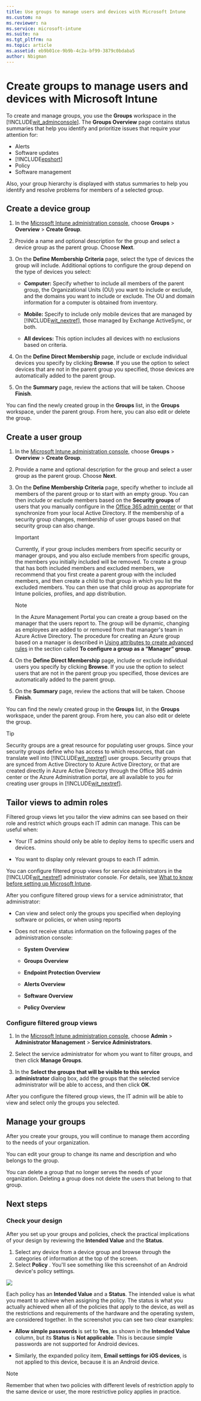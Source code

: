 ```yaml
---
title: Use groups to manage users and devices with Microsoft Intune
ms.custom: na
ms.reviewer: na
ms.service: microsoft-intune
ms.suite: na
ms.tgt_pltfrm: na
ms.topic: article
ms.assetid: eb9b01ce-9b9b-4c2a-bf99-3879c0bdaba5
author: Nbigman
---
```

# Create groups to manage users and devices with Microsoft Intune
<!-- This is the same intro as for the Plan topic. Not sure if it's worth repeating here. Maybe this should be Set up your groups?**Groups** in [!INCLUDE[wit_firstref](./includes/wit_firstref_md.md)] give you great flexibility for managing your devices and users. You can set up groups to suit your organizational needs (for example, by geographic location, department, or hardware characteristics).

Additionally, you can filter groups to allow your IT admins permissions to only perform operations on the groups you specify. For more information, see [Use filtered group views to help secure and manage users and devices](use-groups-to-manage-users-and-devices-with-microsoft-intune.md#BKMK_Filter) in this topic.-->
<!--## The Groups workspace-->

To create and manage groups, you use the **Groups** workspace in the [!INCLUDE[wit_adminconsole](../includes/wit_adminconsole_md.md)]. The **Groups Overview** page contains status summaries that help you identify and prioritize issues that require your attention for:

-   Alerts
-   Software updates
-   [!INCLUDE[epshort](../includes/epshort_md.md)]
-   Policy
-   Software management

Also, your group hierarchy is displayed with status summaries to help you identify and resolve problems for members of a selected group.

<!-- moved to plan topic.
### Built-in groups
[!INCLUDE[wit_nextref](../includes/wit_nextref_md.md)] provides nine built-in groups that you cannot edit or delete:

-   **All Users**
    -   Ungrouped Users
-   **All Devices**
    -   All Computers
    -   All Mobile Devices
        -   All Direct Managed Devices
        -   All Exchange ActiveSync Managed Devices
    -   All Corporate-owned Devices
    -   Ungrouped Devices -->

<!-- moved to Plan topic  
## Group memberships

-   A group can contain either users or devices, but not both.

    -   **Device groups:** This includes both computers and mobile devices. Before you can add a computer to a group, it must be enrolled. Before you can add a mobile device to a group, your environment must be configured to support mobile devices, and the devices must be enrolled, or discovered from Exchange ActiveSync.

    -   **User groups:** A group can contain users from security groups, which are groups that synchronize from your Active Directory. If you do not use Active Directory synchronization, you can manually create these groups.

-   A device or a user can belong to more than one group.

-   A group can include and exclude members based on the following membership rules:

    -   **Criteria Membership:** These are dynamic rules that [!INCLUDE[wit_nextref](./includes/wit_nextref_md.md)] runs to include or exclude members.  These criteria use security groups and other information synchronized from your local Active Directory. When the security group or data that is synchronized changes, the group membership can change.

    -   **Direct Membership:** These are static rules that explicitly add or exclude members. The membership list is static.

-   Active Directory Domain Services (AD DS) is not required to create user groups or device groups that include users or computers, but for device groups to include mobile devices, your environment must be configured to support mobile devices.

    Additionally, the devices must be discovered and added to [!INCLUDE[wit_nextref](./includes/wit_nextref_md.md)].

## Group relationships

-   Every group you create must have a parent group and you cannot change a group’s parent group once the group is created.

-   When adding users or devices to a child group:

    -   Child groups are always subsets of the parent group.

    -   New members you add to a child group are automatically added to that group’s parent group.

    -   You cannot add a member to a child group when that member is excluded from the parent group.

-   The membership of a parent group defines the available membership for the child group.

-   When you delete a parent group, all child groups are deleted.

-   You can deploy content and policies to a parent group while excluding deployment to child groups.

-   You can add a specific user or device to a child group that is not a member of the parent group. If you do so, the new group member will be added to the parent group.

    However, you cannot add a member to a child group that is excluded from the parent group.

-   Group membership is recursive. For example:

    -   **Pat** is a member of only one group, the **Laptop Users** security group.

    -   The **Laptop Users** group is a member of the **Approved Users** security group.

    -   You create a group in [!INCLUDE[wit_nextref](./includes/wit_nextref_md.md)] that uses a dynamic membership query that includes the members of the **Approved Users** group. The result is that your [!INCLUDE[wit_nextref](./includes/wit_nextref_md.md)] user group includes **Pat**.

> [!TIP]
> When you're creating your groups consider how you will apply policy. For example, you may have policies specific to device operating systems, and policies specific to different roles in your organization, or to Organizational Units you've already defined in Active Directory. Some consider it useful to have device groups specific to iOS, Android, and Windows, as well as user groups for each organizational role.
>
> You'll probably want to create a default policy that applies to all groups and devices, to establish the basic compliance requirements of your company. Then create more specific policies for the broadest categories of users and devices, for example, email policies for each of the device operating systems.
>
> Be careful naming your policies so that you can easily identify them later. For example, a good, descriptive policy name is **WP Email Policy for Entire Company**.
>
> Each time you create a restrictive policy you'll want to communicate it to your users, so after you create the more general groups and policies pay attention to how you create smaller groups so that you can reduce unnecessary communication.-->


## Create a device group

1.  In the [Microsoft Intune administration console](https://manage.microsoft.com/), choose **Groups** &gt; **Overview** &gt; **Create Group**.

2.  Provide a name and optional description for the group and select a device group as the parent group. Choose **Next**.

3.  On the **Define Membership Criteria** page, select the type of devices the group will include. Additional options to configure the group depend on the type of devices you select:

    -   **Computer:** Specify whether to include all members of the parent group, the Organizational Units (OU) you want to include or exclude, and the domains you want to include or exclude. The OU and domain information for a computer is obtained from inventory.

    -   **Mobile:** Specify to include only mobile devices that are managed by [!INCLUDE[wit_nextref](../includes/wit_nextref_md.md)], those managed by Exchange ActiveSync, or both.

    -   **All devices:** This option includes all devices with no exclusions based on criteria.

4.  On the **Define Direct Membership** page, include or exclude individual devices you specify by clicking **Browse**. If you use the option to select devices that are not in the parent group you specified, those devices are automatically added to the parent group.

5.  On the **Summary** page, review the actions that will be taken. Choose **Finish**.

You can find the newly created group in the **Groups** list, in the **Groups** workspace, under the parent group. From here, you can also edit or delete the group.

## Create a user group

1.  In the [Microsoft Intune administration console](https://manage.microsoft.com/), choose **Groups** &gt; **Overview** &gt; **Create Group**.

2.  Provide a name and optional description for the group and select a user group as the parent group. Choose **Next**.

3.  On the **Define Membership Criteria** page, specify whether to include all members of the parent group or to start with an empty group.  You can then  include or exclude members based on the **Security groups** of users that you manually configure in the [Office 365 admin center](http://go.microsoft.com/fwlink/?LinkId=698854) or that synchronize from your local Active Directory. If the membership of a security group changes, membership of user groups based on that security group can also change.

    > [!IMPORTANT]
    > Currently, if your group includes members from specific security or manager groups, and you also exclude members from specific groups, the members you initially included will be removed. To create a group that has both included members and excluded members, we recommend that you first create a parent group with the included members, and then create a child to that group in which you list the excluded members. You can then use that child group as appropriate for Intune policies, profiles, and app distribution.

    > [!NOTE]
    > In the Azure Management Portal you can create a group based on the manager that the users report to. The group will be dynamic, changing as employees are added to or removed from that manager's team in Azure Active Directory. The procedure for creating an Azure group based on a manager is described in [Using attributes to create advanced rules](https://azure.microsoft.com/en-us/documentation/articles/active-directory-accessmanagement-groups-with-advanced-rules/) in the section called **To configure a group as a “Manager” group**.

4.  On the **Define Direct Membership** page, include or exclude individual users you specify by clicking **Browse**. If you use the option to select users that are not in the parent group you specified, those devices are automatically added to the parent group.

5.  On the **Summary** page, review the actions that will be taken. Choose **Finish**.

You can find the newly created group in the **Groups** list, in the **Groups** workspace, under the parent group. From here, you can also edit or delete the group.

> [!TIP]
> Security groups are a great resource for populating user groups. Since your security groups define who has access to which resources, that can translate well into  [!INCLUDE[wit_nextref](../includes/wit_nextref_md.md)] user groups. Security groups that are synced from Active Directory to Azure Active Directory, or that are created directly in Azure Active Directory through the Office 365 admin center or the Azure Administration portal, are all available to you for creating user groups in [!INCLUDE[wit_nextref](../includes/wit_nextref_md.md)].

## Tailor views to admin roles
Filtered group views let you tailor the view admins can see based on their role and restrict which groups each IT admin can manage. This can be useful when:

-   Your IT admins should only be able to deploy items to specific users and devices.

-   You want to display only relevant groups to each IT admin.

You can configure filtered group views for service administrators in the [!INCLUDE[wit_nextref](../includes/wit_nextref_md.md)] administrator console. For details, see [What to know before setting up Microsoft Intune](what-to-know-before-setting-up-microsoft-intune.md).

After you configure filtered group views for a service administrator, that administrator:

-   Can view and select only the groups you specified when deploying software or policies, or when using reports

-   Does not receive status information on the following pages of the administration console:

    -   **System Overview**

    -   **Groups Overview**

    -   **Endpoint Protection Overview**

    -   **Alerts Overview**

    -   **Software Overview**

    -   **Policy Overview**

### Configure filtered group views

1.  In the [Microsoft Intune administration console](https://manage.microsoft.com), choose **Admin** &gt; **Administrator Management** &gt; **Service Administrators**.

2.  Select the service administrator for whom you want to filter groups, and then click **Manage Groups**.

3.  In the **Select the groups that will be visible to this service administrator** dialog box, add the groups that the selected service administrator will be able to access, and then click **OK**.

After you configure the filtered group views, the IT admin will be able to view and select only the groups you selected.

## Manage your groups
After you create your groups, you will continue to manage them according to the needs of your organization.

You can edit your group to change its name and description and who belongs to the group.

You can delete a group that no longer serves the needs of your organization. Deleting a group does not delete the users that belong to that group.

## Next steps

### Check your design
After you set up your groups and policies, check the practical implications of your design by reviewing the **Intended Value** and the **Status**.

1. Select any device from a device group and browse through the categories of information at the top of the screen.
2. Select **Policy** . You'll see something like this screenshot of an Android device's policy settings.

![](../media/Intune-Device-Policy-v.2.jpg)

Each policy has an **Intended Value** and a **Status**. The intended value is what you meant to achieve when assigning the policy. The status is what you actually achieved when all of the policies that apply to the device, as well as the restrictions and requirements of the hardware and the operating system, are considered together.  In the screenshot you can see two clear examples:

-   **Allow simple passwords** is set to **Yes**, as shown in the **Intended Value** column, but its **Status** is **Not applicable**. This is because simple passwords are not supported for Android devices.

-   Similarly, the expanded policy item, **Email settings for iOS devices**, is not applied to this device, because it is an Android device.

> [!NOTE]
> Remember that when two policies with different levels of restriction apply to the same device or user, the more restrictive policy applies in practice.
